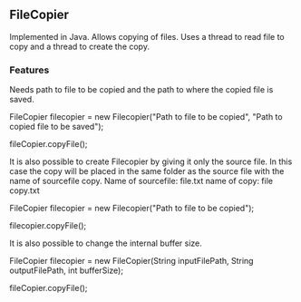 ## FileCopier

Implemented in Java. Allows copying of files. Uses a thread to read file to copy and a thread to create the copy.

### Features
Needs path to file to be copied and the path to where the copied file is saved.

FileCopier filecopier = new Filecopier("Path to file to be copied", "Path to copied file to be saved");

fileCopier.copyFile();

It is also possible to create Filecopier by giving it only the source file. In this case the copy will be placed in the same folder as the source file with the name of sourcefile copy. Name of sourcefile: file.txt name of copy: file copy.txt

FileCopier filecopier = new Filecopier("Path to file to be copied");

filecopier.copyFile();

It is also possible to change the internal buffer size.

FileCopier filecopier = new FileCopier(String inputFilePath, String outputFilePath, int bufferSize);

fileCopier.copyFile();
